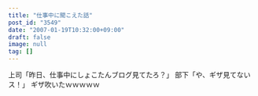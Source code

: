 ```yaml
---
title: "仕事中に聞こえた話"
post_id: "3549"
date: "2007-01-19T10:32:00+09:00"
draft: false
image: null
tag: []
---
```



上司「昨日、仕事中にしょこたんブログ見てたろ？」 部下「や、ギザ見てないス！」 ギザ吹いたｗｗｗｗｗ
